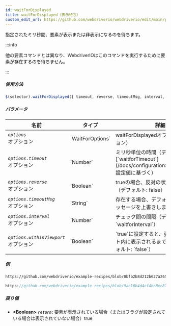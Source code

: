 ```yaml
---
id: waitForDisplayed
title: waitForDisplayed（表示待ち）
custom_edit_url: https://github.com/webdriverio/webdriverio/edit/main/packages/webdriverio/src/commands/element/waitForDisplayed.ts
---
```


指定されたミリ秒間、要素が表示または非表示になるのを待ちます。

:::info

他の要素コマンドとは異なり、WebdriverIOはこのコマンドを実行するために要素が存在するのを待ちません。

:::

##### 使用方法

```js
$(selector).waitForDisplayed({ timeout, reverse, timeoutMsg, interval, withinViewport })
```

##### パラメータ

<table>
  <thead>
    <tr>
      <th>名前</th><th>タイプ</th><th>詳細</th>
    </tr>
  </thead>
  <tbody>
    <tr>
      <td><code><var>options</var></code><br /><span className="label labelWarning">オプション</span></td>
      <td>`WaitForOptions`</td>
      <td>waitForDisplayedオプション（オプション）</td>
    </tr>
    <tr>
      <td><code><var>options.timeout</var></code><br /><span className="label labelWarning">オプション</span></td>
      <td>`Number`</td>
      <td>ミリ秒単位の時間（デフォルトは[`waitforTimeout`](/docs/configuration#waitfortimeout)設定値に基づく）</td>
    </tr>
    <tr>
      <td><code><var>options.reverse</var></code><br /><span className="label labelWarning">オプション</span></td>
      <td>`Boolean`</td>
      <td>trueの場合、反対の状態を待ちます（デフォルト: false）</td>
    </tr>
    <tr>
      <td><code><var>options.timeoutMsg</var></code><br /><span className="label labelWarning">オプション</span></td>
      <td>`String`</td>
      <td>存在する場合、デフォルトのエラーメッセージを上書きします</td>
    </tr>
    <tr>
      <td><code><var>options.interval</var></code><br /><span className="label labelWarning">オプション</span></td>
      <td>`Number`</td>
      <td>チェック間の間隔（デフォルト: `waitforInterval`）</td>
    </tr>
    <tr>
      <td><code><var>options.withinViewport</var></code><br /><span className="label labelWarning">オプション</span></td>
      <td>`Boolean`</td>
      <td>`true`に設定すると、要素がビューポート内に表示されるまで待ちます（デフォルト: `false`）</td>
    </tr>
  </tbody>
</table>

##### 例

```html reference title="index.html" useHTTPS
https://github.com/webdriverio/example-recipes/blob/0bfb2b8d212b627a2659b10f4449184b657e1d59/waitForDisplayed/index.html#L3-L8
```

```js reference title="waitForDisplayedExample.js" useHTTPS
https://github.com/webdriverio/example-recipes/blob/9ac16b4d4cf4bc8ec87f6369439a2d0bcaae4483/waitForDisplayed/waitForDisplayedExample.js#L6-L14
```

##### 戻り値

- **&lt;Boolean&gt;**
            **<code><var>return</var></code>:**  要素が表示されている場合（またはフラグが設定されている場合は表示されていない場合）true